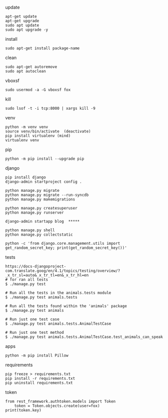 update

    apt-get update
    apt-get upgrade
    sudo apt update 
    sudo apt upgrade -y

install

    sudo apt-get install package-name

clean

    sudo apt-get autoremove
    sudo apt autoclean

vboxsf

    sudo usermod -a -G vboxsf fox

kill
    
    sudo lsof -t -i tcp:8000 | xargs kill -9

venv

    python -m venv venv
    source venv/bin/activate  (deactivate)
    pip install virtualenv (mind)
    virtualenv venv

pip

    python -m pip install --upgrade pip

django

    pip install django
    django-admin startproject config .

    python manage.py migrate 
    python manage.py migrate --run-syncdb
    python manage.py makemigrations

    python manage.py createsuperuser
    python manage.py runserver    

    django-admin startapp blog  *****

    python manage.py shell
    python manage.py collectstatic

    python -c 'from django.core.management.utils import get_random_secret_key; print(get_random_secret_key())'

tests 
    
    https://docs-djangoproject-com.translate.goog/en/4.1/topics/testing/overview/?_x_tr_sl=auto&_x_tr_tl=en&_x_tr_hl=en
    # for ran all tests
    $ ./manage.py test

    # Run all the tests in the animals.tests module
    $ ./manage.py test animals.tests
    
    # Run all the tests found within the 'animals' package
    $ ./manage.py test animals
    
    # Run just one test case
    $ ./manage.py test animals.tests.AnimalTestCase
    
    # Run just one test method
    $ ./manage.py test animals.tests.AnimalTestCase.test_animals_can_speak

apps

    python -m pip install Pillow

requirements

    pip freeze > requirements.txt 
    pip install -r requirements.txt
    pip uninstall requirements.txt


token

    from rest_framework.authtoken.models import Token
        token = Token.objects.create(user=fox)
    print(token.key)
